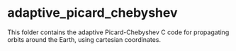 # adaptive_picard_chebyshev
This folder contains the adaptive Picard-Chebyshev C code for propagating orbits around the Earth, using cartesian coordinates.
